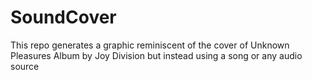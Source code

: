 # SoundCover

This repo generates a graphic reminiscent of the cover 
of Unknown Pleasures Album by Joy Division but instead
using a song or any audio source
